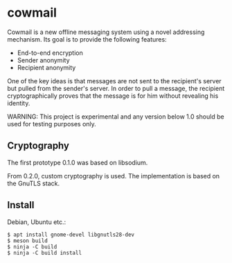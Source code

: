 # cowmail

Cowmail is a new offline messaging system using a novel addressing mechanism. Its
goal is to provide the following features:
- End-to-end encryption
- Sender anonymity
- Recipient anonymity

One of the key ideas is that messages are not sent to the recipient's server but
pulled from the sender's server. In order to pull a message, the recipient
cryptographically proves that the message is for him without revealing his
identity.

WARNING: This project is experimental and any version below 1.0 should be used
for testing purposes only.

## Cryptography

The first prototype 0.1.0 was based on libsodium.

From 0.2.0, custom cryptography is used. The implementation is based on the
GnuTLS stack.

## Install

Debian, Ubuntu etc.:

```
$ apt install gnome-devel libgnutls28-dev
$ meson build
$ ninja -C build
$ ninja -C build install
```
